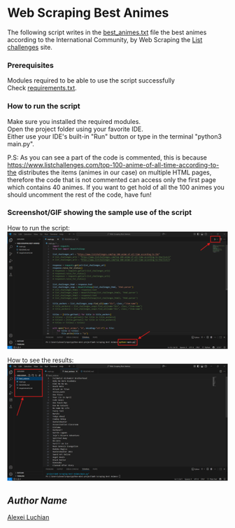 # Web Scraping Best Animes  
The following script writes in the [best_animes.txt](best_animes.txt) file the best animes according to the International Community, by Web Scraping the [List challenges](https://www.listchallenges.com/) site.  
  
### Prerequisites  
Modules required to be able to use the script successfully  
Check [requirements.txt](requirements.txt).  
  
### How to run the script  
Make sure you installed the required modules.  
Open the project folder using your favorite IDE.  
Either use your IDE's built-in "Run" button or type in the terminal "python3 main.py". 
  
P.S: As you can see a part of the code is commented, this is because https://www.listchallenges.com/top-100-anime-of-all-time-according-to-the distributes the items (animes in our case) on multiple HTML pages, therefore the code that is not commented can access only the first page which contains 40 animes. If you want to get hold of all the 100 animes you should uncomment the rest of the code, have fun!  
    
### Screenshot/GIF showing the sample use of the script  
How to run the script:  
![Run the code](screenshots/web_scraping_before.png)  
  
How to see the results:  
![See the results](screenshots/web_scraping_after.png)  
  
## *Author Name*  
[Alexei Luchian](https://github.com/AlexeiLuchian)  